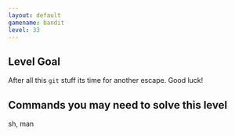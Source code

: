 ```yaml
---
layout: default
gamename: bandit
level: 33
---
```

Level Goal
----------
After all this `git` stuff its time for another escape. Good luck!

Commands you may need to solve this level
-----------------------------------------
sh, man
